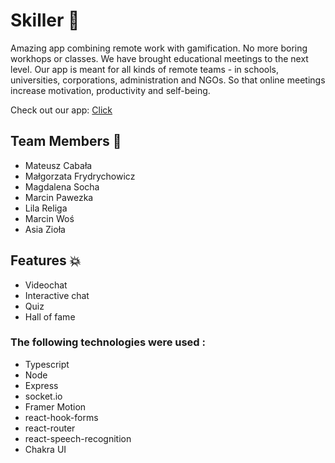 # Skiller :hugs:

Amazing app combining remote work with gamification. No more boring workhops or classes. We have brought educational meetings to the next level. Our app is meant for all kinds of remote teams - in schools, universities, corporations, administration and NGOs. So that online meetings increase motivation, productivity and self-being.

Check out our app: [Click](https://skiller-prod-app.herokuapp.com/start)

## Team Members :muscle:

-   Mateusz Cabała
-   Małgorzata Frydrychowicz
-   Magdalena Socha
-   Marcin Pawezka
-   Lila Religa
-   Marcin Woś
-   Asia Zioła

## Features :boom:

-   Videochat
-   Interactive chat
-   Quiz
-   Hall of fame

### The following technologies were used :

-   Typescript
-   Node
-   Express
-   socket.io
-   Framer Motion
-   react-hook-forms
-   react-router
-   react-speech-recognition
-   Chakra UI

